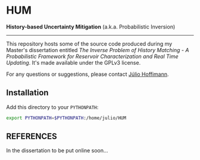 HUM
===

__History-based Uncertainty Mitigation__ (a.k.a. Probabilistic Inversion)

-------------------------------------------------------------------------

This repository hosts some of the source code produced during my Master's
dissertation entitled
*The Inverse Problem of History Matching - A Probabilistic Framework for
Reservoir Characterization and Real Time Updating*.
It's made available under the GPLv3 license.

For any questions or suggestions, please contact [Júlio Hoffimann](julio.hoffimann@ufpe.br).

Installation
------------

Add this directory to your `PYTHONPATH`:

```bash
export PYTHONPATH=$PYTHONPATH:/home/julio/HUM
```

REFERENCES
----------

In the dissertation to be put online soon...

